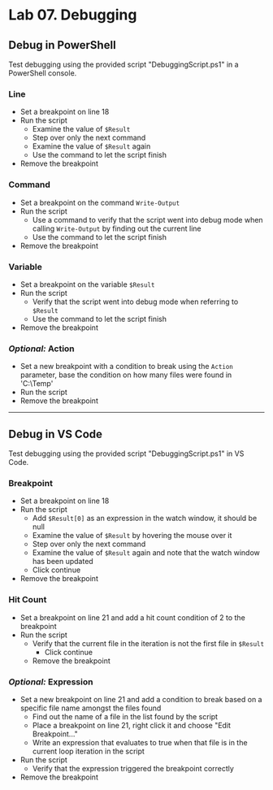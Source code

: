 # Lab 07. Debugging

## Debug in PowerShell

Test debugging using the provided script "DebuggingScript.ps1" in a PowerShell console.

### Line

- Set a breakpoint on line 18
- Run the script
  - Examine the value of `$Result`
  - Step over only the next command
  - Examine the value of `$Result` again
  - Use the command to let the script finish
- Remove the breakpoint

### Command

- Set a breakpoint on the command `Write-Output`
- Run the script
  - Use a command to verify that the script went into debug mode when calling `Write-Output` by finding out the current line
  - Use the command to let the script finish
- Remove the breakpoint

### Variable

- Set a breakpoint on the variable `$Result`
- Run the script
  - Verify that the script went into debug mode when referring to `$Result`
  - Use the command to let the script finish
- Remove the breakpoint

### *Optional:* Action

- Set a new breakpoint with a condition to break using the `Action` parameter, base the condition on how many files were found in 'C:\Temp'
- Run the script
- Remove the breakpoint

---

## Debug in VS Code

Test debugging using the provided script "DebuggingScript.ps1" in VS Code.

### Breakpoint

- Set a breakpoint on line 18
- Run the script
  - Add `$Result[0]` as an expression in the watch window, it should be null
  - Examine the value of `$Result` by hovering the mouse over it
  - Step over only the next command
  - Examine the value of `$Result` again and note that the watch window has been updated
  - Click continue
- Remove the breakpoint

### Hit Count

- Set a breakpoint on line 21 and add a hit count condition of 2 to the breakpoint
- Run the script
  - Verify that the current file in the iteration is not the first file in `$Result`
    - Click continue
  - Remove the breakpoint

### *Optional:* Expression

- Set a new breakpoint on line 21 and add a condition to break based on a specific file name amongst the files found
  - Find out the name of a file in the list found by the script
  - Place a breakpoint on line 21, right click it and choose "Edit Breakpoint..."
  - Write an expression that evaluates to true when that file is in the current loop iteration in the script
- Run the script
  - Verify that the expression triggered the breakpoint correctly
- Remove the breakpoint
